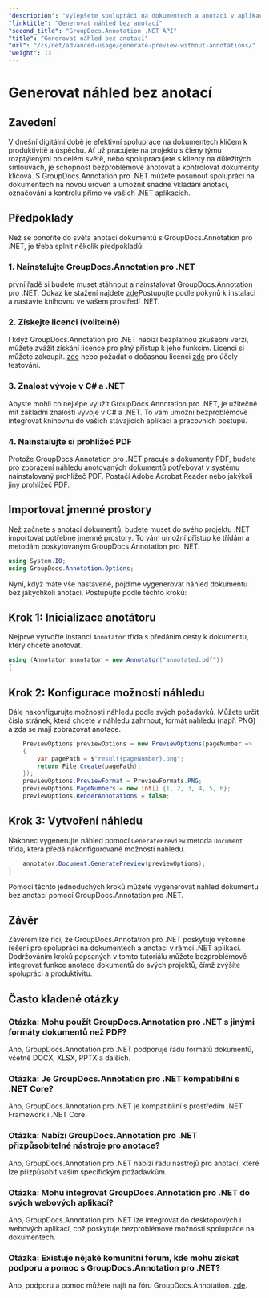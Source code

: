 ```yaml
---
"description": "Vylepšete spolupráci na dokumentech a anotaci v aplikacích .NET pomocí knihovny GroupDocs.Annotation pro .NET. S touto výkonnou knihovnou snadno anotujete, označujete a kontrolujete dokumenty."
"linktitle": "Generovat náhled bez anotací"
"second_title": "GroupDocs.Annotation .NET API"
"title": "Generovat náhled bez anotací"
"url": "/cs/net/advanced-usage/generate-preview-without-annotations/"
"weight": 13
---
```


# Generovat náhled bez anotací

## Zavedení
V dnešní digitální době je efektivní spolupráce na dokumentech klíčem k produktivitě a úspěchu. Ať už pracujete na projektu s členy týmu rozptýlenými po celém světě, nebo spolupracujete s klienty na důležitých smlouvách, je schopnost bezproblémově anotovat a kontrolovat dokumenty klíčová. S GroupDocs.Annotation pro .NET můžete posunout spolupráci na dokumentech na novou úroveň a umožnit snadné vkládání anotací, označování a kontrolu přímo ve vašich .NET aplikacích.
## Předpoklady
Než se ponoříte do světa anotací dokumentů s GroupDocs.Annotation pro .NET, je třeba splnit několik předpokladů:
### 1. Nainstalujte GroupDocs.Annotation pro .NET
první řadě si budete muset stáhnout a nainstalovat GroupDocs.Annotation pro .NET. Odkaz ke stažení najdete [zde](https://releases.groupdocs.com/annotation/net/)Postupujte podle pokynů k instalaci a nastavte knihovnu ve vašem prostředí .NET.
### 2. Získejte licenci (volitelné)
I když GroupDocs.Annotation pro .NET nabízí bezplatnou zkušební verzi, můžete zvážit získání licence pro plný přístup k jeho funkcím. Licenci si můžete zakoupit. [zde](https://purchase.groupdocs.com/buy) nebo požádat o dočasnou licenci [zde](https://purchase.groupdocs.com/temporary-license/) pro účely testování.
### 3. Znalost vývoje v C# a .NET
Abyste mohli co nejlépe využít GroupDocs.Annotation pro .NET, je užitečné mít základní znalosti vývoje v C# a .NET. To vám umožní bezproblémově integrovat knihovnu do vašich stávajících aplikací a pracovních postupů.
### 4. Nainstalujte si prohlížeč PDF
Protože GroupDocs.Annotation pro .NET pracuje s dokumenty PDF, budete pro zobrazení náhledu anotovaných dokumentů potřebovat v systému nainstalovaný prohlížeč PDF. Postačí Adobe Acrobat Reader nebo jakýkoli jiný prohlížeč PDF.

## Importovat jmenné prostory
Než začnete s anotací dokumentů, budete muset do svého projektu .NET importovat potřebné jmenné prostory. To vám umožní přístup ke třídám a metodám poskytovaným GroupDocs.Annotation pro .NET.

```csharp
using System.IO;
using GroupDocs.Annotation.Options;
```

Nyní, když máte vše nastavené, pojďme vygenerovat náhled dokumentu bez jakýchkoli anotací. Postupujte podle těchto kroků:
## Krok 1: Inicializace anotátoru
Nejprve vytvořte instanci `Annotator` třída s předáním cesty k dokumentu, který chcete anotovat.
```csharp
using (Annotator annotator = new Annotator("annotated.pdf"))
{
```
## Krok 2: Konfigurace možností náhledu
Dále nakonfigurujte možnosti náhledu podle svých požadavků. Můžete určit čísla stránek, která chcete v náhledu zahrnout, formát náhledu (např. PNG) a zda se mají zobrazovat anotace.
```csharp
    PreviewOptions previewOptions = new PreviewOptions(pageNumber =>
    {
        var pagePath = $"result{pageNumber}.png";
        return File.Create(pagePath);
    });
    previewOptions.PreviewFormat = PreviewFormats.PNG;
    previewOptions.PageNumbers = new int[] {1, 2, 3, 4, 5, 6};
    previewOptions.RenderAnnotations = false;
```
## Krok 3: Vytvoření náhledu
Nakonec vygenerujte náhled pomocí `GeneratePreview` metoda `Document` třída, která předá nakonfigurované možnosti náhledu.
```csharp
    annotator.Document.GeneratePreview(previewOptions);
}
```
Pomocí těchto jednoduchých kroků můžete vygenerovat náhled dokumentu bez anotací pomocí GroupDocs.Annotation pro .NET.

## Závěr
Závěrem lze říci, že GroupDocs.Annotation pro .NET poskytuje výkonné řešení pro spolupráci na dokumentech a anotaci v rámci .NET aplikací. Dodržováním kroků popsaných v tomto tutoriálu můžete bezproblémově integrovat funkce anotace dokumentů do svých projektů, čímž zvýšíte spolupráci a produktivitu.
## Často kladené otázky
### Otázka: Mohu použít GroupDocs.Annotation pro .NET s jinými formáty dokumentů než PDF?
Ano, GroupDocs.Annotation pro .NET podporuje řadu formátů dokumentů, včetně DOCX, XLSX, PPTX a dalších.
### Otázka: Je GroupDocs.Annotation pro .NET kompatibilní s .NET Core?
Ano, GroupDocs.Annotation pro .NET je kompatibilní s prostředím .NET Framework i .NET Core.
### Otázka: Nabízí GroupDocs.Annotation pro .NET přizpůsobitelné nástroje pro anotace?
Ano, GroupDocs.Annotation pro .NET nabízí řadu nástrojů pro anotaci, které lze přizpůsobit vašim specifickým požadavkům.
### Otázka: Mohu integrovat GroupDocs.Annotation pro .NET do svých webových aplikací?
Ano, GroupDocs.Annotation pro .NET lze integrovat do desktopových i webových aplikací, což poskytuje bezproblémové možnosti spolupráce na dokumentech.
### Otázka: Existuje nějaké komunitní fórum, kde mohu získat podporu a pomoc s GroupDocs.Annotation pro .NET?
Ano, podporu a pomoc můžete najít na fóru GroupDocs.Annotation. [zde](https://forum.groupdocs.com/c/annotation/10).